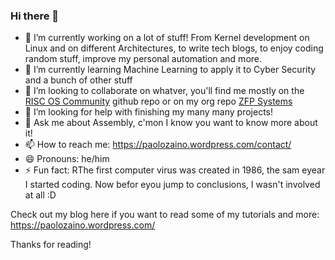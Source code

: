 ### Hi there 👋

<!--
**pzaino/pzaino** is a ✨ _special_ ✨ repository because its `README.md` (this file) appears on your GitHub profile.

Here are some ideas to get you started:
-->

- 🔭 I’m currently working on a lot of stuff! From Kernel development on Linux and on different Architectures, to write tech blogs, to enjoy coding random stuff, improve my personal automation and more.
- 🌱 I’m currently learning Machine Learning to apply it to Cyber Security and a bunch of other stuff
- 👯 I’m looking to collaborate on whatver, you'll find me mostly on the [RISC OS Community](https://github.com/RISC-OS-Community) github repo or on my org repo [ZFP Systems](https://github.com/ZFPSystems) 
- 🤔 I’m looking for help with finishing my many many projects!
- 💬 Ask me about Assembly, c'mon I know you want to know more about it!
- 📫 How to reach me: https://paolozaino.wordpress.com/contact/
- 😄 Pronouns: he/him
- ⚡ Fun fact: RThe first computer virus was created in 1986, the sam eyear I started coding. Now befor eyou jump to conclusions, I wasn't involved at all :D 

Check out my blog here if you want to read some of my tutorials and more: https://paolozaino.wordpress.com/

Thanks for reading!
